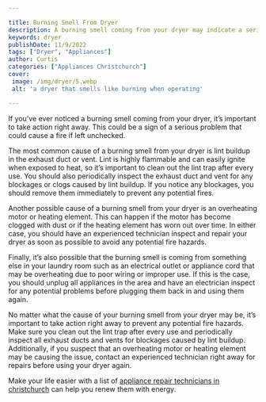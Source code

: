 ```yaml
---

title: Burning Smell From Dryer
description: A burning smell coming from your dryer may indicate a serious problem that could lead to a fire, so take action right away – read on to find out what to do!
keywords: dryer
publishDate: 11/9/2022
tags: ["Dryer", "Appliances"]
author: Curtis
categories: ["Appliances Christchurch"]
cover: 
 image: /img/dryer/5.webp
 alt: 'a dryer that smells like burning when operating'

---
```


If you’ve ever noticed a burning smell coming from your dryer, it’s important to take action right away. This could be a sign of a serious problem that could cause a fire if left unchecked.

The most common cause of a burning smell from your dryer is lint buildup in the exhaust duct or vent. Lint is highly flammable and can easily ignite when exposed to heat, so it’s important to clean out the lint trap after every use. You should also periodically inspect the exhaust duct and vent for any blockages or clogs caused by lint buildup. If you notice any blockages, you should remove them immediately to prevent any potential fires.

Another possible cause of a burning smell from your dryer is an overheating motor or heating element. This can happen if the motor has become clogged with dust or if the heating element has worn out over time. In either case, you should have an experienced technician inspect and repair your dryer as soon as possible to avoid any potential fire hazards.

Finally, it’s also possible that the burning smell is coming from something else in your laundry room such as an electrical outlet or appliance cord that may be overheating due to poor wiring or improper use. If this is the case, you should unplug all appliances in the area and have an electrician inspect for any potential problems before plugging them back in and using them again.

No matter what the cause of your burning smell from your dryer may be, it’s important to take action right away to prevent any potential fire hazards. Make sure you clean out the lint trap after every use and periodically inspect all exhaust ducts and vents for blockages caused by lint buildup. Additionally, if you suspect that an overheating motor or heating element may be causing the issue, contact an experienced technician right away for repairs before using your dryer again.

Make your life easier with a list of <a href="/pages/appliance-repair-technicians-in-christchurch/">appliance repair technicians in christchurch</a> can help you renew them with energy.